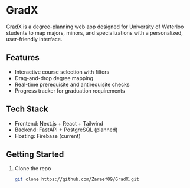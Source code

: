 # GradX

GradX is a degree-planning web app designed for University of Waterloo students to map majors, minors, and specializations with a personalized, user-friendly interface.

## Features
- Interactive course selection with filters
- Drag-and-drop degree mapping
- Real-time prerequisite and antirequisite checks
- Progress tracker for graduation requirements

## Tech Stack
- Frontend: Next.js + React + Tailwind
- Backend: FastAPI + PostgreSQL (planned)
- Hosting: Firebase (current)

## Getting Started
1. Clone the repo
   ```bash
   git clone https://github.com/Zareef09/GradX.git
